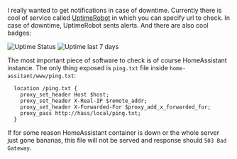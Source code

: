 I really wanted to get notifications in case of downtime. Currently there is cool of service called [UptimeRobot](https://uptimerobot.com/) in which you can specify url to check. In case of downtime, UptimeRobot sents alerts. And there are also cool badges:

![Uptime Status](https://img.shields.io/uptimerobot/status/m782818639-f9a1f36b2acd090bbfaa4435.svg)
![Uptime last 7 days](https://img.shields.io/uptimerobot/ratio/7/m782818639-f9a1f36b2acd090bbfaa4435.svg)

The most important piece of software to check is of course HomeAssistant instance. The only thing exposed is `ping.txt` file inside `home-assitant/www/ping.txt`:

```nginx
  location /ping.txt {
    proxy_set_header Host $host;
    proxy_set_header X-Real-IP $remote_addr;
    proxy_set_header X-Forwarded-For $proxy_add_x_forwarded_for;
    proxy_pass http://hass/local/ping.txt;
  }
```

If for some reason HomeAssistant container is down or the whole server just gone bananas, this file will not be served and response should `503 Bad Gateway`.